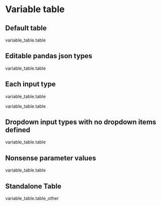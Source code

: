 <!-- markdownlint-disable MD033 MD041 -->

# Variable table

<section-start always code="from importlib import reload; variable_table = __import__('variable-table');"></section-start>
<section-filechange paths="['./variable-table.py']" code="reload(variable_table);"></section-filechange>
<section-filechange onLoad paths="['./variable-table.csv']" code="variable_table.load_table();"></section-filechange>

## Default table

<variable-table class="default">variable_table.table</variable-table>

## Editable pandas json types

<variable-table class="type-edit" typeEdit>variable_table.table</variable-table>

## Each input type

<variable-table class="input-types-1" inputTypes="variable_table.input_types_1" dropdownItems="variable_table.dropdown_items">variable_table.table</variable-table>

<variable-table class="input-types-1" inputTypes="variable_table.input_types_2" dropdownItems="variable_table.dropdown_items">variable_table.table</variable-table>

## Dropdown input types with no dropdown items defined

<variable-table class="undefined-dropdown-items" inputTypes="variable_table.input_types_1">variable_table.table</variable-table>

## Nonsense parameter values

<variable-table class="nonsense-parameters" inputTypes="None" dropdownItems="None">variable_table.table</variable-table>

## Standalone Table

<variable-table inputTypes="variable_table.input_types_1" dropdownItems="variable_table.dropdown_items">variable_table.table_other</variable-table>
